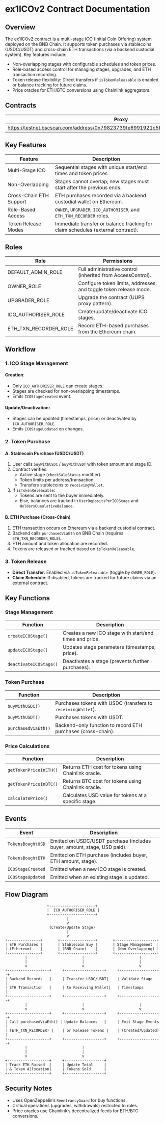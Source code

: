 # ex1ICOv2 Contract Documentation

## Overview
The ex1ICOv2 contract is a multi-stage ICO (Initial Coin Offering) system deployed on the BNB Chain. It supports token purchases via stablecoins (USDC/USDT) and cross-chain ETH transactions (via a backend custodial system). Key features include:

- Non-overlapping stages with configurable schedules and token prices.
- Role-based access control for managing stages, upgrades, and ETH transaction recording.
- Token release flexibility: Direct transfers if `isTokenReleasable` is enabled, or balance tracking for future claims.
- Price oracles for ETH/BTC conversions using Chainlink aggregators.

## Contracts

| Proxy                 | Implementation   |
|-----------------------|------------------|
|https://testnet.bscscan.com/address/0x79823739fe6991921c5fa8aecded1d1b50be08f3#code|https://testnet.bscscan.com/address/0x2325fdefb40bf1285c4d6c1614b6f07899260cde#code|


## Key Features

| Feature                 | Description |
|-------------------------|-------------|
| Multi-Stage ICO        | Sequential stages with unique start/end times and token prices. |
| Non-Overlapping        | Stages cannot overlap; new stages must start after the previous ends. |
| Cross-Chain ETH Support | ETH purchases recorded via a backend custodial wallet on Ethereum. |
| Role-Based Access      | `OWNER`, `UPGRADER`, `ICO_AUTHORISER`, and `ETH_TXN_RECORDER` roles. |
| Token Release Modes    | Immediate transfer or balance tracking for claim schedules (external contract). |

## Roles

| Role                     | Permissions |
|--------------------------|-------------|
| DEFAULT_ADMIN_ROLE       | Full administrative control (inherited from AccessControl). |
| OWNER_ROLE               | Configure token limits, addresses, and toggle token release mode. |
| UPGRADER_ROLE            | Upgrade the contract (UUPS proxy pattern). |
| ICO_AUTHORISER_ROLE      | Create/update/deactivate ICO stages. |
| ETH_TXN_RECORDER_ROLE    | Record ETH-based purchases from the Ethereum chain. |

## Workflow

### 1. ICO Stage Management

#### Creation:
- Only `ICO_AUTHORISER_ROLE` can create stages.
- Stages are checked for non-overlapping timestamps.
- Emits `ICOStageCreated` event.

#### Update/Deactivation:
- Stages can be updated (timestamps, price) or deactivated by `ICO_AUTHORISER_ROLE`.
- Emits `ICOStageUpdated` on changes.

### 2. Token Purchase

#### A. Stablecoin Purchase (USDC/USDT)
1. User calls `buyWithUSDC` / `buyWithUSDT` with token amount and stage ID.
2. Contract verifies:
   - Active stage (`checkSaleStatus` modifier).
   - Token limits per address/transaction.
   - Transfers stablecoins to `receivingWallet`.
3. If `isTokenReleasable`:
   - Tokens are sent to the buyer immediately.
   - Else, balances are tracked in `UserDepositsPerICOStage` and `HoldersCumulativeBalance`.

#### B. ETH Purchase (Cross-Chain)
1. ETH transaction occurs on Ethereum via a backend custodial contract.
2. Backend calls `purchasedViaEth` on BNB Chain (requires `ETH_TXN_RECORDER_ROLE`).
3. ETH amount and token allocation are recorded.
4. Tokens are released or tracked based on `isTokenReleasable`.

### 3. Token Release
- **Direct Transfer**: Enabled via `isTokenReleasable` (toggle by `OWNER_ROLE`).
- **Claim Schedule**: If disabled, tokens are tracked for future claims via an external contract.

## Key Functions

### Stage Management

| Function              | Description |
|----------------------|-------------|
| `createICOStage()`   | Creates a new ICO stage with start/end times and price. |
| `updateICOStage()`   | Updates stage parameters (timestamps, price). |
| `deactivateICOStage()` | Deactivates a stage (prevents further purchases). |

### Token Purchase

| Function              | Description |
|----------------------|-------------|
| `buyWithUSDC()`      | Purchases tokens with USDC (transfers to `receivingWallet`). |
| `buyWithUSDT()`      | Purchases tokens with USDT. |
| `purchasedViaEth()`  | Backend-only function to record ETH purchases (cross-chain). |

### Price Calculations

| Function                | Description |
|------------------------|-------------|
| `getTokenPriceInETH()` | Returns ETH cost for tokens using Chainlink oracle. |
| `getTokenPriceInBTC()` | Returns BTC cost for tokens using Chainlink oracle. |
| `calculatePrice()`     | Calculates USD value for tokens at a specific stage. |

## Events

| Event               | Description |
|---------------------|-------------|
| `TokensBoughtUSD`   | Emitted on USDC/USDT purchase (includes buyer, amount, stage, USD paid). |
| `TokensBoughtETH`   | Emitted on ETH purchase (includes buyer, ETH amount, stage). |
| `ICOStageCreated`   | Emitted when a new ICO stage is created. |
| `ICOStageUpdated`   | Emitted when an existing stage is updated. |

## Flow Diagram

```plaintext
                   +---------------------+
                   |  ICO_AUTHORISER_ROLE |
                   +---------------------+
                            |
                            v
                    (Create/Update Stage)
                            |
                            v
+---------------+       +----------------+       +-------------------+
| ETH Purchases |       | Stablecoin Buy |       | Stage Management  |
| (Ethereum)    |       | (BNB Chain)    |       | (Non-Overlapping) |
+---------------+       +----------------+       +-------------------+
         |                         |                         |
         |                         |                         |
         v                         v                         v
+-------------------+     +------------------+     +-------------------+
| Backend Records   |     | Transfer USDC/USDT|    | Validate Stage    |
| ETH Transaction   |     | to Receiving Wallet|   | Timestamps        |
+-------------------+     +------------------+     +-------------------+
         |                         |                         |
         v                         v                         v
+-------------------+     +------------------+     +-------------------+
| Call purchasedViaEth() | Update Balances   |     | Emit Stage Events |
| (ETH_TXN_RECORDER) |    | or Release Tokens |    | (Created/Updated) |
+-------------------+     +------------------+     +-------------------+
         |                         |
         |                         |
         v                         v
+-------------------+     +------------------+
| Track ETH Raised  |     | Update Total     |
| & Token Allocation|     | Tokens Sold      |
+-------------------+     +------------------+
```

## Security Notes

- Uses OpenZeppelin’s `ReentrancyGuard` for buy functions.
- Critical operations (upgrades, withdrawals) restricted to roles.
- Price oracles use Chainlink’s decentralized feeds for ETH/BTC conversions.
